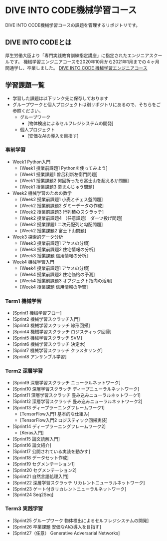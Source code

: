 # DIVE INTO CODE機械学習コース
DIVE INTO CODE機械学習コースの課題を管理するリポジトリです。

## DIVE INTO CODEとは
厚生労働大臣より「専門実践教育訓練指定講座」に指定されたエンジニアスクールです。 機械学習エンジニアコースを2020年10月から2021年1月までの４ヶ月間通学し、卒業しました。
[DIVE INTO CODE 機械学習エンジニアコース](https://diveintocode.jp/ai_curriculum)

## 学習課題一覧
- 学習した課題は以下リンク先に保存しております
- グループワークと個人プロジェクトは別リポジトリにあるので、そちらをご参照ください。
    - グループワーク
        - [物体検出によるセルフレジシステムの開発]
    - 個人プロジェクト
        - [安価なAIの導入を目指す]

### 事前学習
- Week1 Python入門
  - [Week1 授業前課題1 Pythonを使ってみよう]
  - [Week1 授業課題1 曽呂利新左衛門問題]
  - [Week1 授業課題2 何回折ったら富士山を超えるか問題]
  - [Week1 授業課題3 栗まんじゅう問題]
- Week2 機械学習のための数学
  - [Week2 授業前課題1 小麦とチェス盤問題]
  - [Week2 授業前課題2 ダミーデータの作成]
  - [Week2 授業前課題3 行列積のスクラッチ]
  - [Week2 授業前課題4 （任意課題） ダーツ投げ問題]
  - [Week2 授業課題1 二次元配列と勾配問題]
  - [Week2 授業課題2 富士下山問題]
- Week3 探索的データ分析
  - [Week3 授業前課題1 アヤメの分類]
  - [Week3 授業前課題2 住宅情報の分析]
  - [Week3 授業課題 信用情報の分析]
- Week4 機械学習入門
  - [Week4 授業前課題1 アヤメの分類]
  - [Week4 授業前課題2 住宅価格の予測]
  - [Week4 授業前課題3 オブジェクト指向の活用]
  - [Week4 授業課題 信用情報の学習]
  
### Term1 機械学習
- [Sprint1 機械学習フロー]
- [Sprint2 機械学習スクラッチ入門]
- [Sprint3 機械学習スクラッチ 線形回帰]
- [Sprint4 機械学習スクラッチ ロジスティック回帰]
- [Sprint5 機械学習スクラッチ SVM]
- [Sprint6 機械学習スクラッチ 決定木]
- [Sprint7 機械学習スクラッチ クラスタリング]
- [Sprint8 アンサンブル学習]

### Term2 深層学習
- [Sprint9 深層学習スクラッチ ニューラルネットワーク]
- [Sprint10 深層学習スクラッチ ディープニューラルネットワーク]
- [Sprint11 深層学習スクラッチ 畳み込みニューラルネットワーク1]
- [Sprint12 深層学習スクラッチ 畳み込みニューラルネットワーク2]
- [Sprint13 ディープラーニングフレームワーク1]
  - [TensorFlow入門1 基本的な仕組み]
  - [TensorFlow入門2 ロジスティック回帰実装]
- [Sprint14 ディープラーニングフレームワーク2]
  - [Keras入門]
- [Sprint15 論文読解入門]
- [Sprint16 論文紹介]
- [Sprint17 公開されている実装を動かす]
- [Sprint18 データセット作成]
- [Sprint19 セグメンテーション1]
- [Sprint20 セグメンテーション2]
- [Sprint21 自然言語処理入門]
- [Sprint22 深層学習スクラッチ リカレントニューラルネットワーク]
- [Sprint23 ゲート付きリカレントニューラルネットワーク]
- [Sprint24 Seq2Seq]

### Term3 実践学習
- [Sprint25 グループワーク 物体検出によるセルフレジシステムの開発]
- [Sprint26 卒業課題 安価なAIの導入を目指す]
- [Sprint27（任意） Generative Adversarial Networks]
